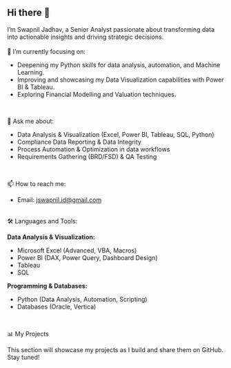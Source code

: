## Hi there 👋

I’m Swapnil Jadhav, a Senior Analyst passionate about transforming data into actionable insights and driving strategic decisions.
<br>
<br>
🔭 I’m currently focusing on:

  * Deepening my Python skills for data analysis, automation, and Machine Learning.
  * Improving and showcasing my Data Visualization capabilities with Power BI & Tableau.
  * Exploring Financial Modelling and Valuation techniques.
<br>

💬 Ask me about:

  * Data Analysis & Visualization (Excel, Power BI, Tableau, SQL, Python)
  * Compliance Data Reporting & Data Integrity
  * Process Automation & Optimization in data workflows
  * Requirements Gathering (BRD/FSD) & QA Testing
<br>

📫 How to reach me:
  * Email: jswapnil.id@gmail.com

<br>
🛠️ Languages and Tools:

**Data Analysis & Visualization:**

  * Microsoft Excel (Advanced, VBA, Macros)
  * Power BI (DAX, Power Query, Dashboard Design)
  * Tableau
  * SQL

**Programming & Databases:**

  * Python (Data Analysis, Automation, Scripting)
  * Databases (Oracle, Vertica)
<br>

📊 My Projects

This section will showcase my projects as I build and share them on GitHub. Stay tuned!



